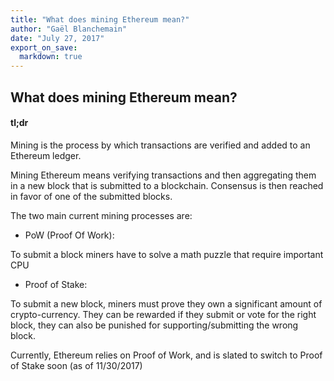 ```yaml
---
title: "What does mining Ethereum mean?"
author: "Gaël Blanchemain"
date: "July 27, 2017"
export_on_save:
  markdown: true
---
```


## What does mining Ethereum mean?

#### tl;dr

Mining is the process by which transactions are verified and added to an Ethereum ledger.

Mining Ethereum means verifying transactions and then aggregating them in a new block that is submitted to a blockchain. Consensus is then reached in favor of one of the submitted blocks.

The two main current mining processes are:

- PoW (Proof Of Work):

To submit a block miners have to solve a math puzzle that require important CPU

- Proof of Stake:

To submit a new block, miners must prove they own a significant amount of crypto-currency. They can be rewarded if they submit or vote for the right block, they can also be punished for supporting/submitting the wrong block.

Currently, Ethereum relies on Proof of Work, and is slated to switch to Proof of Stake soon (as of 11/30/2017)